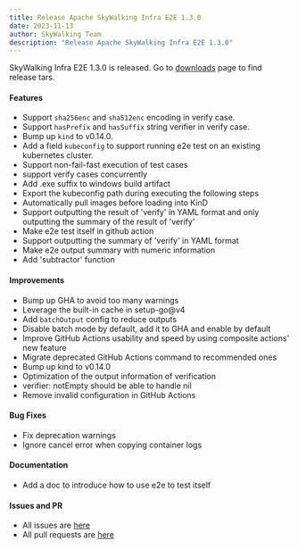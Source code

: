 ```yaml
---
title: Release Apache SkyWalking Infra E2E 1.3.0
date: 2023-11-13
author: SkyWalking Team
description: "Release Apache SkyWalking Infra E2E 1.3.0"
---
```


SkyWalking Infra E2E 1.3.0 is released. Go to [downloads](https://skywalking.apache.org/downloads) page to find release tars.

#### Features
* Support `sha256enc` and `sha512enc` encoding in verify case.
* Support `hasPrefix` and `hasSuffix` string verifier in verify case.
* Bump up `kind` to v0.14.0.
* Add a field `kubeconfig` to support running e2e test on an existing kubernetes cluster.
* Support non-fail-fast execution of test cases
* support verify cases concurrently
* Add .exe suffix to windows build artifact
* Export the kubeconfig path during executing the following steps
* Automatically pull images before loading into KinD
* Support outputting the result of 'verify' in YAML format and only outputting the summary of the result of 'verify'
* Make e2e test itself in github action
* Support outputting the summary of 'verify' in YAML format
* Make e2e output summary with numeric information
* Add 'subtractor' function

#### Improvements

* Bump up GHA to avoid too many warnings
* Leverage the built-in cache in setup-go@v4
* Add `batchOutput` config to reduce outputs
* Disable batch mode by default, add it to GHA and enable by default
* Improve GitHub Actions usability and speed by using composite actions' new feature
* Migrate deprecated GitHub Actions command to recommended ones
* Bump up kind to v0.14.0
* Optimization of the output information of  verification
* verifier: notEmpty should be able to handle nil
* Remove invalid configuration in GitHub Actions

#### Bug Fixes

* Fix deprecation warnings
* Ignore cancel error when copying container logs

#### Documentation

* Add a doc to introduce how to use e2e to test itself

#### Issues and PR
- All issues are [here](https://github.com/apache/skywalking/milestone/148?closed=1)
- All pull requests are [here](https://github.com/apache/skywalking-infra-e2e/milestone/4?closed=1)
